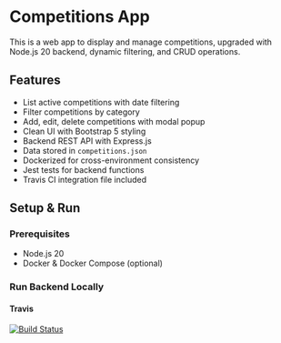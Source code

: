 # Competitions App

This is a web app to display and manage competitions, upgraded with Node.js 20 backend, dynamic filtering, and CRUD operations.

## Features

- List active competitions with date filtering
- Filter competitions by category
- Add, edit, delete competitions with modal popup
- Clean UI with Bootstrap 5 styling
- Backend REST API with Express.js
- Data stored in `competitions.json`
- Dockerized for cross-environment consistency
- Jest tests for backend functions
- Travis CI integration file included

## Setup & Run

### Prerequisites

- Node.js 20
- Docker & Docker Compose (optional)

### Run Backend Locally

#### Travis
[![Build Status](https://app.travis-ci.com/nguThapelo/competitions.svg?token=u181h9zra4pJQPTUCHxw&branch=main)](https://app.travis-ci.com/nguThapelo/competitions)


